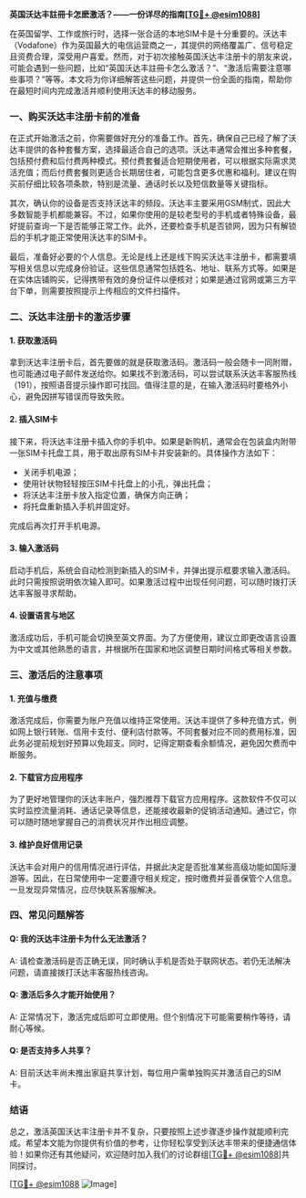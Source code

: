 **英国沃达丰註冊卡怎麽激活？——一份详尽的指南[[TG💪+ @esim1088](https://t.me/s/esim1088)]**

在英国留学、工作或旅行时，选择一张合适的本地SIM卡是十分重要的。沃达丰（Vodafone）作为英国最大的电信运营商之一，其提供的网络覆盖广、信号稳定且资费合理，深受用户喜爱。然而，对于初次接触英国沃达丰注册卡的朋友来说，可能会遇到一些问题，比如“英国沃达丰註冊卡怎么激活？”、“激活后需要注意哪些事项？”等等。本文将为你详细解答这些问题，并提供一份全面的指南，帮助你在最短时间内完成激活并顺利使用沃达丰的移动服务。

### 一、购买沃达丰注册卡前的准备

在正式开始激活之前，你需要做好充分的准备工作。首先，确保自己已经了解了沃达丰提供的各种套餐方案，选择最适合自己的选项。沃达丰通常会推出多种套餐，包括预付费和后付费两种模式。预付费套餐适合短期使用者，可以根据实际需求灵活充值；而后付费套餐则更适合长期居住者，可能包含更多优惠和福利。建议在购买前仔细比较各项条款，特别是流量、通话时长以及短信数量等关键指标。

其次，确认你的设备是否支持沃达丰的频段。沃达丰主要采用GSM制式，因此大多数智能手机都能兼容。不过，如果你使用的是较老型号的手机或者特殊设备，最好提前查询一下是否能够正常工作。此外，还要检查手机是否锁网，因为只有解锁后的手机才能正常使用沃达丰的SIM卡。

最后，准备好必要的个人信息。无论是线上还是线下购买沃达丰注册卡，都需要填写相关信息以完成身份验证。这些信息通常包括姓名、地址、联系方式等。如果是在实体店铺购买，记得携带有效的身份证件以便核对；如果是通过官网或第三方平台下单，则需要按照提示上传相应的文件扫描件。

### 二、沃达丰注册卡的激活步骤

#### 1. 获取激活码

拿到沃达丰注册卡后，首先要做的就是获取激活码。激活码一般会随卡一同附赠，也可能通过电子邮件发送给你。如果找不到激活码，可以尝试联系沃达丰客服热线（191），按照语音提示操作即可找回。值得注意的是，在输入激活码时要格外小心，避免因拼写错误而导致失败。

#### 2. 插入SIM卡

接下来，将沃达丰注册卡插入你的手机中。如果是新购机，通常会在包装盒内附带一张SIM卡托盘工具，用于取出原有SIM卡并安装新的。具体操作方法如下：

- 关闭手机电源；
- 使用针状物轻轻按压SIM卡托盘上的小孔，弹出托盘；
- 将沃达丰注册卡放入指定位置，确保方向正确；
- 将托盘重新插入手机并固定好。

完成后再次打开手机电源。

#### 3. 输入激活码

启动手机后，系统会自动检测到新插入的SIM卡，并弹出提示框要求输入激活码。此时只需按照说明依次输入即可。如果激活过程中出现任何问题，可以随时拨打沃达丰客服寻求帮助。

#### 4. 设置语言与地区

激活成功后，手机可能会切换至英文界面。为了方便使用，建议立即更改语言设置为中文或其他熟悉的语言，并根据所在国家和地区调整日期时间格式等相关参数。

### 三、激活后的注意事项

#### 1. 充值与缴费

激活完成后，你需要为账户充值以维持正常使用。沃达丰提供了多种充值方式，例如网上银行转账、信用卡支付、便利店付款等。不同套餐对应不同的费用标准，因此务必提前规划好预算以免超支。同时，记得定期查看余额情况，避免因欠费而中断服务。

#### 2. 下载官方应用程序

为了更好地管理你的沃达丰账户，强烈推荐下载官方应用程序。这款软件不仅可以实时监控流量消耗、通话记录等信息，还能接收最新的促销活动通知。通过它，你可以随时随地掌握自己的消费状况并作出相应调整。

#### 3. 维护良好信用记录

沃达丰会对用户的信用情况进行评估，并据此决定是否批准某些高级功能如国际漫游等。因此，在日常使用中一定要遵守相关规定，按时缴费并妥善保管个人信息。一旦发现异常情况，应尽快联系客服解决。

### 四、常见问题解答

#### Q: 我的沃达丰注册卡为什么无法激活？
A: 请检查激活码是否正确无误，同时确认手机是否处于联网状态。若仍无法解决问题，请直接拨打沃达丰客服热线咨询。

#### Q: 激活后多久才能开始使用？
A: 正常情况下，激活完成后即可立即使用。但个别情况下可能需要稍作等待，请耐心等候。

#### Q: 是否支持多人共享？
A: 目前沃达丰尚未推出家庭共享计划，每位用户需单独购买并激活自己的SIM卡。

### 结语

总之，激活英国沃达丰注册卡并不复杂，只要按照上述步骤逐步操作就能顺利完成。希望本文能为你提供有价值的参考，让你轻松享受到沃达丰带来的便捷通信体验！如果你还有其他疑问，欢迎随时加入我们的讨论群组[[TG💪+ @esim1088](https://t.me/s/esim1088)]共同探讨。

[[TG💪+ @esim1088](https://t.me/s/esim1088) ![Image](https://i.postimg.cc/4NQfJmqS/Snipaste-2025-05-13-00-14-12.png)]